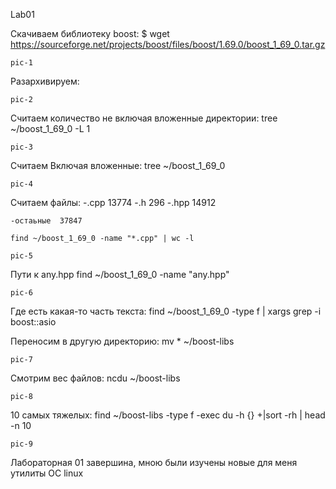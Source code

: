 Lab01

Скачиваем библиотеку boost:
	$ wget https://sourceforge.net/projects/boost/files/boost/1.69.0/boost_1_69_0.tar.gz

	pic-1

Разархивируем:
	
	pic-2
	
Считаем количество не включая вложенные директории:
	tree ~/boost_1_69_0 -L 1
	
	pic-3
	
Считаем Включая вложенные:
	tree ~/boost_1_69_0
	
	pic-4
	
Считаем файлы:
	-.cpp  13774
	-.h  296
	-.hpp  14912
	
	-остаьные  37847
	
	find ~/boost_1_69_0 -name "*.cpp" | wc -l
	
	pic-5
	
Пути к any.hpp
	find ~/boost_1_69_0 -name "any.hpp"
	
	pic-6
	
Где есть какая-то часть текста:
	find ~/boost_1_69_0 -type f | xargs grep -i boost::asio
	
Переносим в другую директорию:
	mv * ~/boost-libs
	
	pic-7
	
Смотрим вес файлов:
	ncdu ~/boost-libs
	
	pic-8
	
10 самых тяжелых:
	find ~/boost-libs -type f -exec du -h {} +|sort -rh | head -n 10
	
	pic-9
	
Лабораторная 01 завершина, мною были изучены новые для меня утилиты ОС linux
